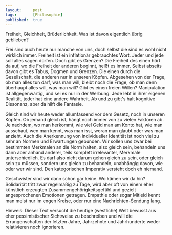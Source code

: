 ```yaml
---
layout: 	post
tags: 		[Philosophie]
published: 	true
---
```


Freiheit, Gleichheit, Brüderlichkeit.
Was ist davon eigentlich übrig geblieben?

Frei sind auch heute nur manche von uns, doch selbst die sind es wohl nicht wirklich immer. Freiheit ist ein inflationär gebrauchtes Wort. Jeder und jede soll alles sagen dürfen. Doch gibt es Grenzen? Die Freiheit des einen hört da auf, wo die Freiheit der anderen beginnt, heißt es immer. Selbst abseits davon gibt es Tabus, Dogmen und Grenzen. Die einen durch die Gesellschaft, die anderen nur in unseren Köpfen. Abgesehen von der Frage, ob man alles tun darf, was man will, bleibt noch die Frage, ob man denn überhaupt alles will, was man will? Gibt es einen freien Willen? Manipulation ist allgegenwärtig, und sei es nur in der Werbung. Jede lebt in ihrer eigenen Realität, jeder hat eine andere Wahrheit. Ab und zu gibt's halt kognitive Dissonanz, aber da hilft die Fantasie.

Gleich sind wir heute weder allumfassend vor dem Gesetz, noch in unseren Köpfen. Ob jemand gleich ist, hängt noch immer von zu vielen Faktoren ab. Je nachdem, wo man herkommt, wie viel Geld man am Konto hat, wie man ausschaut, wen man kennt, was man isst, woran man glaubt oder was man anzieht. Auch die Anerkennung von individueller Identität ist noch viel zu sehr an Normen und Erwartungen gebunden. Wir sollen uns zwar bei bestimmten Merkmalen an die Norm halten, also gleich sein, behandeln uns dann aber anhand anderer, teils komplett irrelevanter, Merkmale unterschiedlich. Es darf also nicht darum gehen gleich zu sein, oder gleich sein zu müssen, sondern uns gleich zu behandeln, unabhängig davon, wie oder wer wir sind. Den kategorischen Imperativ versteht doch eh niemand.

Geschwister sind wir dann schon gar keine. Wo kämen wir da hin? Solidarität tritt zwar regelmäßig zu Tage, wird aber oft von einem eher künstlich erzeugten Zusammengehörigkeitsgefühl und gezielt angesprochenen Emotionen getragen. Empathie oder sogar Mitleid kennt man meist nur im engen Kreise, oder nur eine Nachrichten-Sendung lang.

Hinweis: Dieser Text versucht die heutige (westliche) Welt bewusst aus eher pessimistischer Sichtweise zu beschreiben und will die Errungenschaften der letzten Jahre, Jahrzehnte und Jahrhunderte weder relativieren noch ignorieren.